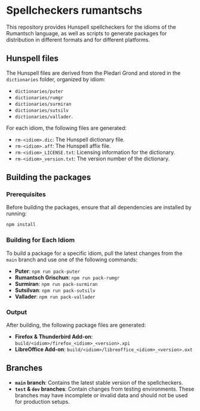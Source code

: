 # Spellcheckers rumantschs

This repository provides Hunspell spellcheckers for the idioms of the Rumantsch language, as well as scripts to generate packages for distribution in different formats and for different platforms.
## Hunspell files

The Hunspell files are derived from the Pledari Grond and stored in the `dictionaries` folder, organized by idiom:
- `dictionaries/puter` 
- `dictionaries/rumgr`
- `dictionaries/surmiran`
- `dictionaries/sutsilv`
- `dictionaries/vallader`.

For each idiom, the following files are generated:
- `rm-<idiom>.dic`: The Hunspell dictionary file.
- `rm-<idiom>.aff`: The Hunspell affix file.
- `rm-<idiom>_LICENSE.txt`: Licensing information for the dictionary.
- `rm-<idiom>_version.txt`: The version number of the dictionary.

## Building the packages

### Prerequisites

Before building the packages, ensure that all dependencies are installed by running:

```bash
npm install
```

### Building for Each Idiom


To build a package for a specific idiom, pull the latest changes from the `main` branch and use one of the following commands:

   - **Puter**: `npm run pack-puter` 
   - **Rumantsch Grischun**: `npm run pack-rumgr` 
   - **Surmiran**: `npm run pack-surmiran` 
   - **Sutsilvan**: `npm run pack-sutsilv` 
   - **Vallader**: `npm run pack-vallader` 

### Output

After building, the following package files are generated:
- **Firefox & Thunderbird Add-on**: `build/<idiom>/firefox_<idiom>_<version>.xpi`
- **LibreOffice Add-on**: `build/<idiom>/libreoffice_<idiom>_<version>.oxt`

## Branches

- **`main` branch**: Contains the latest stable version of the spellcheckers.
- **`test` & `dev` branches**: Contain changes from testing environments. These branches may have incomplete or invalid data and should not be used for production setups.
